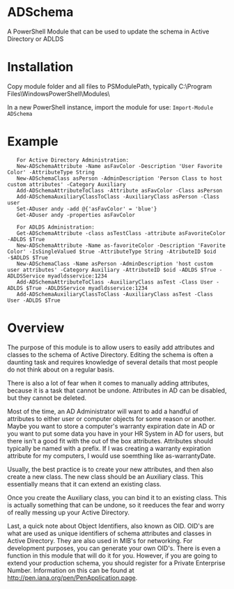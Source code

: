 # ADSchema
A PowerShell Module that can be used to update the schema in Active Directory or ADLDS

# Installation
Copy module folder and all files to PSModulePath, typically C:\Program Files\WindowsPowerShell\Modules\

In a new PowerShell instance, import the module for use:
    `Import-Module ADSchema`
# Example

```
   For Active Directory Administration:
   New-ADSchemaAttribute -Name asFavColor -Description 'User Favorite Color' -AttributeType String
   New-ADSchemaClass asPerson -AdminDescription 'Person Class to host custom attributes' -Category Auxiliary
   Add-ADSchemaAttributeToClass -Attribute asFavColor -Class asPerson
   Add-ADSchemaAuxiliaryClassToClass -AuxiliaryClass asPerson -Class user 
   Set-ADuser andy -add @{'asFavColor' = 'blue'}
   Get-ADuser andy -properties asFavColor

   For ADLDS Administration:
   Get-ADSchemaAttribute -class asTestClass -attribute asFavoriteColor -ADLDS $True
   New-ADSchemaAttribute -Name as-favoriteColor -Description 'Favorite Color' -IsSingleValued $true -AttributeType String -AtributeID $oid -$ADLDS $True
   New-ADSchemaClass -Name asPerson -AdminDescription 'host custom user attributes' -Category Auxiliary -AttributeID $oid -ADLDS $True -ADLDSService myadldsservice:1234
   Add-ADSchemaAttributeToClass -AuxiliaryClass asTest -Class User -ADLDS $True -ADLDSService myadldsservice:1234
   Add-ADSchemaAuxiliaryClassToClass -AuxiliaryClass asTest -Class User -ADLDS $True
```
# Overview
The purpose of this module is to allow users to easily add attributes and classes to the schema of Active Directory. Editing the schema is often a daunting task and requires knowledge of several details that most people do not think about on a regular basis. 
    
There is also a lot of fear when it comes to manually adding attributes, because it is a task that cannot be undone. Attributes in AD can be disabled, but they cannot be deleted.

Most of the time, an AD Administrator will want to add a handful of attributes to either user or computer objects for some reason or another. Maybe you want to store a computer's warranty expiration date in AD or you want to put some data you have in your HR System in AD for users, but there isn't a good fit with the out of the box attributes. Attributes should typically be named with a prefix. If I was creating a warranty expiration attribute for my computers, I would use soemthing like as-warrantyDate. 

Usually, the best practice is to create your new attributes, and then also create a new class. The new class should be an Auxiliary class. This essentially means that it can extend an existing class. 

Once you create the Auxiliary class, you can bind it to an existing class. This is actually something that can be undone, so it reeduces the fear and worry of really messing up your Active Directory.

Last, a quick note about Object Identifiers, also known as OID. OID's are what are used as unique identifiers of schema attributes and classes in Active Directory. They are also used in MIB's for networking. For development purposes, you can generate your own OID's. There is even a function in this module that will do it for you. However, if you are going to extend your production schema, you should register for a Private Enterprise Number. Information on this can be found at http://pen.iana.org/pen/PenApplication.page. 
